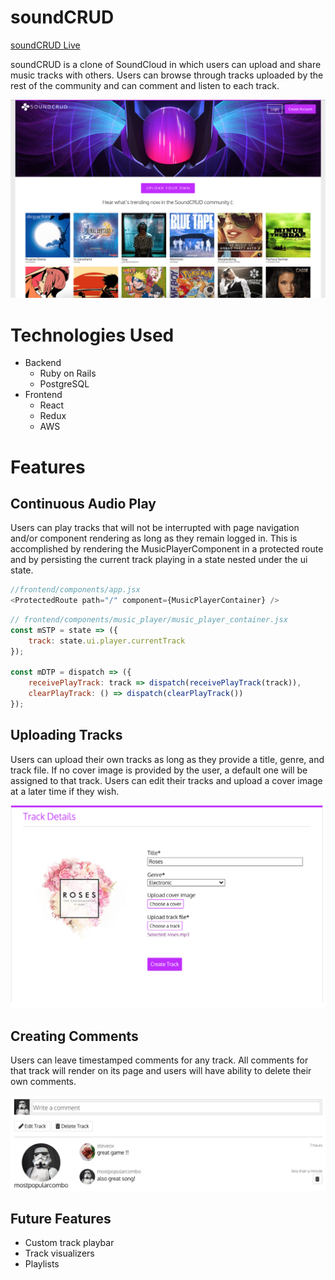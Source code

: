 # soundCRUD

[soundCRUD Live](https://soundcrud.herokuapp.com/#/)

soundCRUD is a clone of SoundCloud in which users can upload and share music tracks with others. Users can browse through tracks uploaded by the rest of the community and can comment and listen to each track. 

<img src="docs/soundcrud-splash-page.png"></img>

# Technologies Used
* Backend
  * Ruby on Rails
  * PostgreSQL
* Frontend
  * React
  * Redux
  * AWS

# Features
## Continuous Audio Play

Users can play tracks that will not be interrupted with page navigation and/or component rendering as long as they remain logged in. This is accomplished by rendering the MusicPlayerComponent in a protected route and by persisting the current track playing in a state nested under the ui state.

```javascript
//frontend/components/app.jsx
<ProtectedRoute path="/" component={MusicPlayerContainer} />
```
```javascript
// frontend/components/music_player/music_player_container.jsx
const mSTP = state => ({
    track: state.ui.player.currentTrack
});

const mDTP = dispatch => ({
    receivePlayTrack: track => dispatch(receivePlayTrack(track)),
    clearPlayTrack: () => dispatch(clearPlayTrack())
});
```

## Uploading Tracks

Users can upload their own tracks as long as they provide a title, genre, and track file. If no cover image is provided by the user, a default one will be assigned to that track. Users can edit their tracks and upload a cover image at a later time if they wish.

<img src="docs/soundcrud-upload-track.png"></img>

## Creating Comments

Users can leave timestamped comments for any track. All comments for that track will render on its page and users will have ability to delete their own comments.

<img src="docs/soundcrud-comments.png"></img>

## Future Features
* Custom track playbar
* Track visualizers 
* Playlists